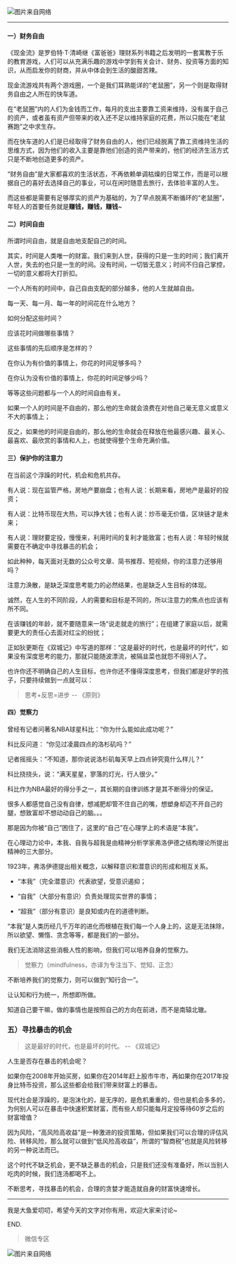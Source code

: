 ![图片来自网络](http://image.dayuaidaodao.com//writing/image/mouse_circle-500-500.jpg)

***

#### 一）财务自由

《现金流》是罗伯特·T·清崎继《富爸爸》理财系列书籍之后发明的一套寓教于乐的教育游戏，人们可以从充满乐趣的游戏中学到有关会计、财务、投资等方面的知识，从而启发你的财商，并从中体会到生活的酸甜苦辣。

现金流游戏共有两个游戏圈，一个是我们耳熟能详的“老鼠圈”，另一个则是取得财务自由之人所在的快车道。

在“老鼠圈”内的人们为金钱而工作，每月的支出主要靠工资来维持，没有属于自己的资产，或者虽有资产但带来的收入还不足以维持家庭的花费，所以只能在“老鼠赛跑”之中求生存。

而在快车道的人们是已经取得了财务自由的人，他们已经脱离了靠工资维持生活的思维方式，因为他们的收入主要是靠他们创造的资产带来的，他们的经济生活方式只是不断地创造更多的资产。

“财务自由”是大家都喜欢的生活状态，不再依赖单调枯燥的日常工作，而是可以根据自己的喜好去选择自己的事业，可以在闲时随意去旅行，去体验丰富的人生。

而这些都是需要有足够厚实的资产为基础的，为了早点脱离不断循环的“老鼠圈”，年轻人的首要任务就是**赚钱，赚钱，赚钱**~

#### 二）时间自由

所谓时间自由，就是自由地支配自己的时间。

其实，时间是人类唯一的财富。我们来到人世，获得的只是一生的时间；我们离开人世，失去的也只是一生的时间。没有时间，一切皆无意义；时间不归自己掌控，一切的意义都将大打折扣。

一个人所有的时间中，自己自由支配的部分越多，他的人生就越自由。

每一天、每一月、每一年的时间花在什么地方？

如何分配这些时间？

应该花时间做哪些事情？

这些事情的先后顺序是怎样的？

在你认为有价值的事情上，你花的时间足够多吗？

在你认为没有价值的事情上，你花的时间足够少吗？

等等这些问题都与一个人的时间自由有关。

如果一个人的时间是不自由的，那么他的生命就会浪费在对他自己毫无意义或意义不大的事情上；

反之，如果他的时间是自由的，那么他的生命就会在释放在他最感兴趣、最关心、最喜欢、最欣赏的事情和人上，也就使得整个生命充满价值。


#### 三）保护你的注意力

在当前这个浮躁的时代，机会和危机共存。

有人说：现在监管严格，房地产要崩盘；也有人说：长期来看，房地产是最好的投资；

有人说：比特币现在大热，可以挣大钱；也有人说：炒币毫无价值，区块链才是未来；

有人说：理财要定投，慢慢来，利用时间的复利才能致富；也有人说：年轻时候就需要在不确定中寻找暴击的机会；

如此种种，每天面对无数的公众号文章、简书推荐、短视频，你的注意力还够用吗？

注意力涣散，是缺乏深度思考能力的必然结果，也是缺乏人生目标的体现。

诚然，在人生的不同阶段，人的需要和目标是不同的，所以注意力的焦点也应该有所不同。

在该赚钱的年龄，就不要随意来一场“说走就走的旅行”；在组建了家庭以后，就需要更大的责任心去面对红尘的纷扰；

正如狄更斯在《双城记》中写道的那样：“这是最好的时代，也是最坏的时代”，如果没有深度思考的能力，那就只能随波漂流，被隔韭菜也就怨不得别人了。

也许你还不明确自己的人生目标，也许你还不懂得深度思考，但我们都是好学的孩子，只要持续做到一点就可以：

> 思考+反思=进步  -- 《原则》

#### 四）觉察力

曾经有记者问著名NBA球星科比：“你为什么能如此成功呢？”

科比反问道： “你见过凌晨四点的洛杉矶吗？”

记者摇摇头：“不知道，那你说说洛杉矶每天早上四点钟究竟什么样儿？”

科比挠挠头，说：“满天星星，寥落的灯光，行人很少。”

科比作为NBA最好的得分手之一，其长期的自律训练才是其不断得分的保证。

很多人都感觉自己没有自律，想减肥却管不住自己的嘴，想塑身却迈不开自己的腿，想致富却不想动动自己的脑。。。

那是因为你被“自己”困住了，这里的“自己”在心理学上的术语是“本我”。

在心理动力论中，本我、自我与超我是由精神分析学家弗洛伊德之结构理论所提出精神的三大部分。

1923年，弗洛伊德提出相关概念，以解释意识和潜意识的形成和相互关系。

- “本我”（完全潜意识）代表欲望，受意识遏抑；

- “自我”（大部分有意识）负责处理现实世界的事情；

- “超我”（部分有意识）是良知或内在的道德判断。

“本我”是人类历经几千万年的进化而根植在我们每一个人身上的，这是无法抹除，所以欲望、懒惰、贪念等等，都是我们的一部分。

我们无法消除这些消极人性的影响，但我们可以培养自身的觉察力。

> 觉察力（mindfulness，亦译为专注当下、觉知、正念）

不断培养我们的觉察力，则可以做到“知行合一”。

让认知和行为统一，所想即所做。

知道自己要干嘛，做的事情也是按照自己的方向在前进，而不是南辕北辙。

### 五）寻找暴击的机会

> 这是最好的时代，也是最坏的时代。 -- 《双城记》

人生是否存在暴击的机会呢？

如果你在2008年开始买房，如果你在2014年赶上股市牛市，再如果你在2017年投身比特币投资，那么这些都会给我们带来财富上的暴击。

现代社会是浮躁的，是泡沫化的，是无序的，是危机重重的，但也是机会多多的，为何别人可以在暴击中快速积累财富，而有些人却只能每月定投等待60岁之后的财富增值？

因为风险，“高风险高收益”是一种激进的投资策略，但如果我们可以合理的评估风险、转移风险，那么就可以做到“低风险高收益”，所谓的“智商税”也就是风险转移的另一种说法而已。

这个时代不缺乏机会，更不缺乏暴击的机会，只是我们还没有准备好，所以当别人吃肉的时候，我们连汤都喝不上。

不断思考，寻找暴击的机会，合理的贪婪才能造就自身的财富快速增长。

-----------------------------------------------
我是大鱼爱叨叨，希望今天的文字对你有用，欢迎大家来讨论~

END.

> 微信专区

![图片来自网络](http://image.dayuaidaodao.com/writing/image/wechat-code-1228-1000-1000-imageview2-imageslim.png)
